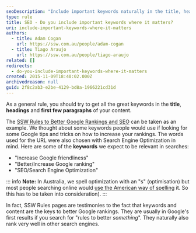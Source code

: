```yaml
---
seoDescription: "Include important keywords naturally in the title, headings, and first few paragraphs of your content."
type: rule
title: SEO - Do you include important keywords where it matters?
uri: include-important-keywords-where-it-matters
authors:
  - title: Adam Cogan
    url: https://ssw.com.au/people/adam-cogan
  - title: Tiago Araujo
    url: https://ssw.com.au/people/tiago-araujo
related: []
redirects:
  - do-you-include-important-keywords-where-it-matters
created: 2015-11-09T18:40:02.000Z
archivedreason: null
guid: 2f8c2ab3-e2be-4129-bd8a-1966221cd31d
---
```


As a general rule, you should try to get all the great keywords in the **title**, **headings** and **first few paragraphs** of your content.

<!--endintro-->

The [SSW Rules to Better Google Rankings and SEO](/rules-to-better-google-rankings-and-seo) can be taken as an example. We thought about some keywords people would use if looking for some Google tips and tricks on how to increase your rankings. The words used for the URL were also chosen with Search Engine Optimization in mind. Here are some of the **keywords** we expect to be relevant in searches:

* "Increase Google friendliness"
* "Better/Increase Google ranking"
* "SEO/Search Engine Optimization"

::: info
**Note:** In Australia, we spell optimization with an "s" (optimisation) but most people searching online would [use the American way of spelling](/spelling-do-you-use-us-english) it. So this has to be taken into consideration).
:::

In fact, SSW Rules pages are testimonies to the fact that keywords and content are the keys to better Google rankings. They are usually in Google's first results if you search for "rules to better *something*". They naturally also rank very well in other search engines.
